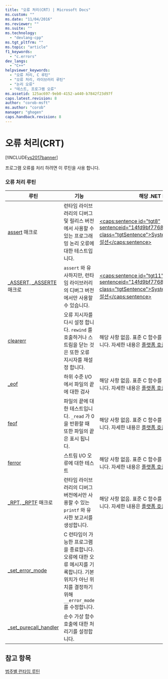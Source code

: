 ```yaml
---
title: "오류 처리(CRT) | Microsoft Docs"
ms.custom: ""
ms.date: "11/04/2016"
ms.reviewer: ""
ms.suite: ""
ms.technology: 
  - "devlang-cpp"
ms.tgt_pltfrm: ""
ms.topic: "article"
f1_keywords: 
  - "c.errors"
dev_langs: 
  - "C++"
helpviewer_keywords: 
  - "오류 처리, C 루틴"
  - "오류 처리, 라이브러리 루틴"
  - "논리 오류"
  - "테스트, 프로그램 오류"
ms.assetid: 125ac697-9eb0-4152-a440-b7842f23d97f
caps.latest.revision: 8
author: "corob-msft"
ms.author: "corob"
manager: "ghogen"
caps.handback.revision: 8
---
```

# 오류 처리(CRT)
[!INCLUDE[vs2017banner](../assembler/inline/includes/vs2017banner.md)]

프로그램 오류를 처리 하려면 이 루틴을 사용 합니다.  
  
### 오류 처리 루틴  
  
|루틴|기능|해당 .NET Framework|  
|--------|--------|-----------------------|  
|[assert](../c-runtime-library/reference/assert-macro-assert-wassert.md) 매크로|런타임 라이브러리의 디버그 및 릴리스 버전에서 사용할 수 있는 프로그래밍 논리 오류에 대한 테스트입니다.|[\<caps:sentence id\="tgt8" sentenceid\="14fd9bf776829d73028df00162f7533f" class\="tgtSentence"\>System::Diagnostics::Debug:: 어설션\<\/caps:sentence\>](https://msdn.microsoft.com/en-us/library/system.diagnostics.debug.assert.aspx)|  
|[\_ASSERT, \_ASSERTE](../c-runtime-library/reference/assert-asserte-assert-expr-macros.md) 매크로|`assert` 와 유사하지만, 런타임 라이브러리의 디버그 버전에서만 사용할 수 있습니다.|[\<caps:sentence id\="tgt11" sentenceid\="14fd9bf776829d73028df00162f7533f" class\="tgtSentence"\>System::Diagnostics::Debug:: 어설션\<\/caps:sentence\>](https://msdn.microsoft.com/en-us/library/system.diagnostics.debug.assert.aspx)|  
|[clearerr](../c-runtime-library/reference/clearerr.md)|오류 지시자를 다시 설정 합니다.  `rewind` 를 호출하거나 스트림을 닫는 것은 또한 오류 지시자를 재설정 합니다.|해당 사항 없음.  표준 C 함수를 호출하려면 `PInvoke`를 사용합니다.  자세한 내용은 [플랫폼 호출 예제](../Topic/Platform%20Invoke%20Examples.md)를 참조하십시오.|  
|[\_eof](../c-runtime-library/reference/eof.md)|하위 수준 I\/O에서 파일의 끝에 대한 검사|해당 사항 없음.  표준 C 함수를 호출하려면 `PInvoke`를 사용합니다.  자세한 내용은 [플랫폼 호출 예제](../Topic/Platform%20Invoke%20Examples.md)를 참조하십시오.|  
|[feof](../c-runtime-library/reference/feof.md)|파일의 끝에 대한 테스트입니다.  `_read`  가 0을 반환할 때 또한 파일의 끝은 표시 됩니다.|해당 사항 없음.  표준 C 함수를 호출하려면 `PInvoke`를 사용합니다.  자세한 내용은 [플랫폼 호출 예제](../Topic/Platform%20Invoke%20Examples.md)를 참조하십시오.|  
|[ferror](../c-runtime-library/reference/ferror.md)|스트림 I\/O 오류에 대한 테스트|해당 사항 없음.  표준 C 함수를 호출하려면 `PInvoke`를 사용합니다.  자세한 내용은 [플랫폼 호출 예제](../Topic/Platform%20Invoke%20Examples.md)를 참조하십시오.|  
|[\_RPT, \_RPTF](../c-runtime-library/reference/rpt-rptf-rptw-rptfw-macros.md) 매크로|런타임 라이브러리의 디버그 버전에서만 사용할 수 있는 `printf` 와 유사한 보고서를 생성합니다.|해당 사항 없음.  표준 C 함수를 호출하려면 `PInvoke`를 사용합니다.  자세한 내용은 [플랫폼 호출 예제](../Topic/Platform%20Invoke%20Examples.md)를 참조하십시오.|  
|[\_set\_error\_mode](../c-runtime-library/reference/set-error-mode.md)|C 런타임이 가능한 프로그램을 종료합니다. 오류에 대한 오류 메시지를 기록합니다. 기본 위치가 아닌 위치를 결정하기 위해 `__error_mode`를 수정합니다.||  
|[\_set\_purecall\_handler](../c-runtime-library/reference/get-purecall-handler-set-purecall-handler.md)|순수 가상 함수 호출에 대한 처리기를 설정합니다.||  
  
## 참고 항목  
 [범주별 런타임 루틴](../c-runtime-library/run-time-routines-by-category.md)